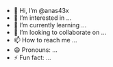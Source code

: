 - 👋 Hi, I’m @anas43x
- 👀 I’m interested in ...
- 🌱 I’m currently learning ...
- 💞️ I’m looking to collaborate on ...
- 📫 How to reach me ...
- 😄 Pronouns: ...
- ⚡ Fun fact: ...

<!---
anas43x/anas43x is a ✨ special ✨ repository because its `README.md` (this file) appears on your GitHub profile.
You can click the Preview link to take a look at your changes.
--->
